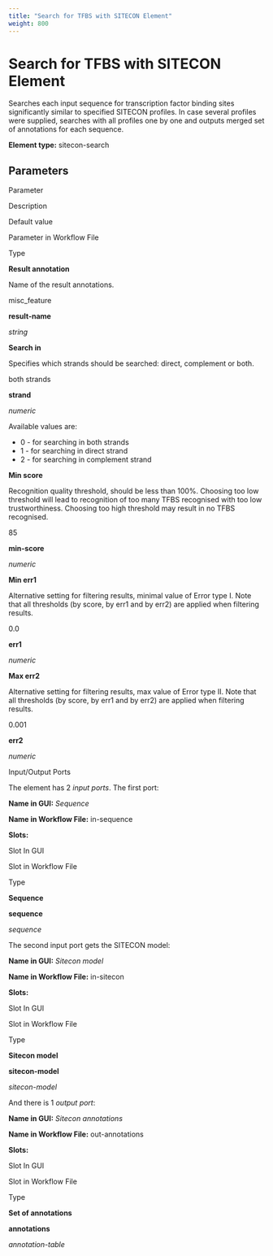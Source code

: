 ```yaml
---
title: "Search for TFBS with SITECON Element"
weight: 800
---
```



# Search for TFBS with SITECON Element

Searches each input sequence for transcription factor binding sites significantly similar to specified SITECON profiles. In case several profiles were supplied, searches with all profiles one by one and outputs merged set of annotations for each sequence.

**Element type:** sitecon-search

Parameters
----------

Parameter

Description

Default value

Parameter in Workflow File

Type

**Result annotation**

Name of the result annotations.

misc\_feature

**result-name**

_string_

**Search in**

Specifies which strands should be searched: direct, complement or both.

both strands

**strand**

_numeric_

Available values are:

*   0 - for searching in both strands
*   1 - for searching in direct strand
*   2 - for searching in complement strand

**Min score**

Recognition quality threshold, should be less than 100%. Choosing too low threshold will lead to recognition of too many TFBS recognised with too low trustworthiness. Choosing too high threshold may result in no TFBS recognised.

85

**min-score**

_numeric_

**Min err1**

Alternative setting for filtering results, minimal value of Error type I. Note that all thresholds (by score, by err1 and by err2) are applied when filtering results.

0.0

**err1**

_numeric_

**Max err2**

Alternative setting for filtering results, max value of Error type II. Note that all thresholds (by score, by err1 and by err2) are applied when filtering results.

0.001

**err2**

_numeric_

Input/Output Ports

The element has 2 _input ports_. The first port:

**Name in GUI:** _Sequence_

**Name in Workflow File:** in-sequence

**Slots:**

Slot In GUI

Slot in Workflow File

Type

**Sequence**

**sequence**

_sequence_

The second input port gets the SITECON model:

**Name in GUI:** _Sitecon model_

**Name in Workflow File:** in-sitecon

**Slots:**

Slot In GUI

Slot in Workflow File

Type

**Sitecon model**

**sitecon-model**

_sitecon-model_

And there is 1 _output port_:

**Name in GUI:** _Sitecon annotations_

**Name in Workflow File:** out-annotations

**Slots:**

Slot In GUI

Slot in Workflow File

Type

**Set of annotations**

**annotations**

_annotation-table_

